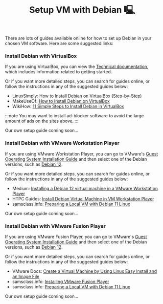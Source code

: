 ﻿---
title: 2. Setup VM with Debian 🖳
sidebar:
    label: "2. Setup VM with Debian 🖳"
---

There are lots of guides available online for how to set up Debian in your chosen VM software. Here are some suggested links:

### Install Debian with VirtualBox

If you are using VirtualBox, you can view the [Technical documentation](https://www.virtualbox.org/wiki/Technical_documentation), which includes information related to getting started.

Or if you want more detailed steps, you can search for guides online, or follow the instructions in any of the suggested guides below:

- LinuxSimply: [How to Install Debian on VirtualBox (Step-by-Step)](https://linuxsimply.com/linux-basics/os-installation/virtual-machine/debian-on-virtualbox/)
- MakeUseOf: [How to Install Debian on VirtualBox](https://www.makeuseof.com/how-to-install-debian-on-virtualbox/)
- WikiHow: [11 Simple Steps to Install Debian in VirtualBox](https://www.wikihow.com/Install-Debian-in-Virtualbox)

:::note
You may want to install ad-blocker software to avoid the large amount of ads on the sites above.
:::

Our own setup guide coming soon...

### Install Debian with VMware Workstation Player

If you are using VMware Workstation Player, you can go to VMware's [Guest Operating System Installation Guide](https://partnerweb.vmware.com/GOSIG/home.html) and then select one of the Debian versions, such as [Debian 12](https://partnerweb.vmware.com/GOSIG/Debian_12.html).

Or if you want more detailed steps, you can search for guides online, or follow the instructions in any of the suggested guides below:

- Medium: [Installing a Debian 12 virtual machine in a VMware Workstation Player](https://medium.com/@halley.lee.dev/installing-a-debian-12-virtual-machine-in-a-vmware-workstation-player-cc0ce94cb8cf)
- HTPC Guides: [Install Debian Virtual Machine in VM Workstation Player](https://www.htpcguides.com/install-debian-virtual-machine-vm-workstation-player/)
- samsclass.info: [Preparing a Local VM with Debian 11 Linux](https://samsclass.info/127/proj/LocalDebian11.htm)

Our own setup guide coming soon...

### Install Debian with VMware Fusion Player

If you are using VMware Fusion Player, you can go to VMware's [Guest Operating System Installation Guide](https://partnerweb.vmware.com/GOSIG/home.html) and then select one of the Debian versions, such as [Debian 12](https://partnerweb.vmware.com/GOSIG/Debian_12.html).

Or if you want more detailed steps, you can search for guides online, or follow the instructions in any of the suggested guides below:

- VMware Docs: [Create a Virtual Machine by Using Linux Easy Install and an Image File](https://docs.vmware.com/en/VMware-Fusion/8.0/com.vmware.fusion.using.doc/GUID-E9883D0F-875C-48C6-8EA4-FCEFB5254625.html)
- samsclass.info: [Installing VMware Fusion Player](https://samsclass.info/127/proj/ED40.htm)
- samsclass.info: [Preparing a Local VM with Debian 11 Linux](https://samsclass.info/127/proj/LocalDebian11.htm)

Our own setup guide coming soon...


